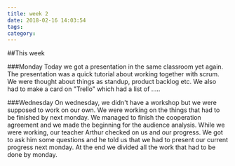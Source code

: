 ```yaml
---
title: week 2
date: 2018-02-16 14:03:54
tags:
category:
---
```


##This week

###Monday
Today we got a presentation in the same classroom yet again. The presentation was a quick tutorial about working together with scrum. We were thought about things as standup, product backlog etc. We also had to make a card on "Trello" which had a list of  .....

###Wednesday
On wednesday, we didn't have a workshop but we were supposed to work on our own. We were working on the things that had to be finished by next monday. We managed to finish the cooperation agreement and we made the beginning for the audience analysis. 
While we were working, our teacher Arthur checked on us and our progress. We got to ask him some questions and he told us that we had to present our current progress next monday. 
At the end we divided all the work that had to be done by monday.